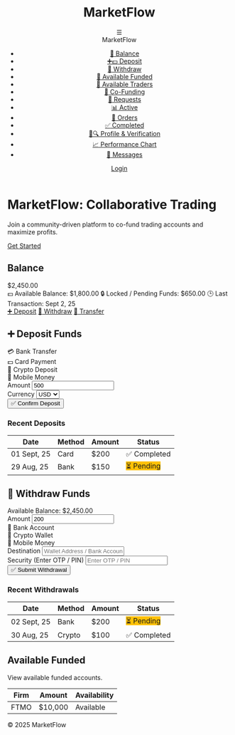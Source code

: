 <!DOCTYPE html>
<html lang="en">
<head>
    <meta charset="UTF-8">
    <meta name="viewport" content="width=device-width, initial-scale=1.0">
    <title>MarketFlow - Collaborative Trading Platform</title>
    <link rel="stylesheet" href="https://cdnjs.cloudflare.com/ajax/libs/font-awesome/6.4.2/css/all.min.css">
    <style>
        /* CSS Variables */
        :root {
            --primary: #0a1f44;
            --secondary: #d4af37;
            --light-bg: #f9f9f9;
            --white: #fff;
            --text: #333;
            --shadow: rgba(0,0,0,0.1);
            --green: #28a745;
            --red: #dc3545;
        }

 /* Global Styles */
        body {
            font-family: 'Segoe UI', sans-serif;
            background: var(--light-bg);
            color: var(--text);
            margin: 0;
            padding: 0;
            line-height: 1.6;
            overflow-x: hidden;
        }

   /* Header Styles */
        header {
            background: #4a2626;
            color: var(--white);
            padding: 1rem;
            display: flex;
            justify-content: space-between;
            align-items: center;
            box-shadow: 0 2px 5px var(--shadow);
            position: sticky;
            top: 0;
            z-index: 100;
        }

  .header-title h1 {
            margin: 0;
            font-size: 1.5rem;
        }

 nav {
            display: flex;
            align-items: center;
            gap: 1rem;
        }

  .hamburger {
            font-size: 1.5rem;
            cursor: pointer;
            position: relative;
        }

 .hamburger-menu {
            display: none;
            position: absolute;
            top: 100%;
            right: 0;
            width: 250px;
            background: var(--white);
            padding: 1rem;
            border-right: 1px solid #eee;
            box-shadow: 2px 2px 5px var(--shadow);
            z-index: 60;
        }

 .hamburger.active .hamburger-menu {
            display: block;
        }

  .hamburger .brand {
            font-size: 1.2rem;
            font-weight: bold;
            margin-bottom: 1rem;
            text-align: center;
        }

 .hamburger-menu ul {
            list-style: none;
            padding: 0;
        }

  .hamburger-menu ul li a {
            display: flex;
            align-items: center;
            padding: 0.5rem;
            color: var(--text);
            text-decoration: none;
        }

 .hamburger-menu ul li a:hover {
            background: var(--light-bg);
            border-radius: 5px;
        }

   .btn {
            padding: 0.5rem 1rem;
            border: none;
            border-radius: 20px;
            cursor: pointer;
            text-decoration: none;
            display: inline-flex;
            align-items: center;
            gap: 0.5rem;
        }

  .btn-primary {
            background: var(--secondary);
            color: var(--primary);
        }

   .btn-success {
            background: var(--green);
            color: var(--white);
        }

  .btn-danger {
            background: var(--red);
            color: var(--white);
        }

  .btn:hover {
            opacity: 0.9;
        }

  /* Main Content */
        .main-content {
            padding: 2rem;
        }

  section {
            background: var(--white);
            padding: 1.5rem;
            border-radius: 10px;
            box-shadow: 0 2px 5px var(--shadow);
            margin-bottom: 2rem;
        }

  /* Deposit Section */
        .deposit-methods {
            display: flex;
            gap: 1rem;
            margin-bottom: 1.5rem;
        }

  .method-card {
            background: var(--light-bg);
            padding: 1rem;
            border-radius: 10px;
            cursor: pointer;
            text-align: center;
            flex: 1;
        }

  .method-card.active {
            background: var(--secondary);
            color: var(--white);
        }

  .form-group {
            margin-bottom: 1rem;
        }

  .form-group label {
            display: block;
            margin-bottom: 0.25rem;
        }

  .form-group input, .form-group select {
            width: 100%;
            padding: 0.5rem;
            border: 1px solid #ccc;
            border-radius: 5px;
        }

  .payment-details {
            margin-bottom: 1.5rem;
        }

   .confirm-btn {
            background: var(--green);
            color: var(--white);
            padding: 0.75rem 1.5rem;
            font-size: 1rem;
            border: none;
            border-radius: 20px;
            cursor: pointer;
        }

   .confirm-btn:hover {
            opacity: 0.9;
        }

   .transactions-table th, .transactions-table td {
            padding: 0.5rem;
            text-align: left;
            border-bottom: 1px solid #ccc;
        }

   .transactions-table th {
            background: var(--primary);
            color: var(--white);
        }

  .status {
            padding: 0.25rem 0.5rem;
            border-radius: 5px;
            color: var(--white);
            font-size: 0.875rem;
        }

  .status-completed { background: var(--green); }
        .status-pending { background: #ffc107; }

   /* Withdrawal Section */
        .withdrawal-methods {
            display: flex;
            gap: 1rem;
            margin-bottom: 1.5rem;
        }

  .security-field {
            margin-top: 1rem;
        }

  .submit-btn {
            background: var(--primary);
            color: var(--white);
            padding: 0.75rem 1.5rem;
            font-size: 1rem;
            border: none;
            border-radius: 20px;
            cursor: pointer;
        }

  /* Responsive Design */
        @media (max-width: 768px) {
            .deposit-methods, .withdrawal-methods {
                flex-direction: column;
            }
        }
    </style>
</head>
<body>
    <header>
        <div class="header-title">
            <h1>MarketFlow</h1>
        </div>
        <nav>
            <div class="hamburger" onclick="toggleMenu()">
                ☰
                <div class="hamburger-menu">
                    <div class="brand">MarketFlow</div>
                    <ul>
                        <li><a href="#balance"><span role="img" aria-label="bank">🏦</span> Balance</a></li>
                        <li><a href="#deposit"><span role="img" aria-label="plus-money">➕💵</span> Deposit</a></li>
                        <li><a href="#withdraw"><span role="img" aria-label="withdraw">💸</span> Withdraw</a></li>
                        <li><a href="#available-funded"><span role="img" aria-label="briefcase">💼</span> Available Funded</a></li>
                        <li><a href="#available-traders"><span role="img" aria-label="people">👥</span> Available Traders</a></li>
                        <li><a href="#co-funding"><span role="img" aria-label="handshake">🤝</span> Co-Funding</a></li>
                        <li><a href="#requests"><span role="img" aria-label="envelope">📩</span> Requests</a></li>
                        <li><a href="#active"><span role="img" aria-label="chart">📊</span> Active</a></li>
                        <li><a href="#orders"><span role="img" aria-label="document">📑</span> Orders</a></li>
                        <li><a href="#completed"><span role="img" aria-label="check">✅</span> Completed</a></li>
                        <li><a href="#profile-verification"><span role="img" aria-label="user-id">👤🔍</span> Profile & Verification</a></li>
                        <li><a href="#performance-chart"><span role="img" aria-label="graph">📈</span> Performance Chart</a></li>
                        <li><a href="#messages"><span role="img" aria-label="speech">💬</span> Messages</a></li>
                    </ul>
                </div>
            </div>
            <a href="#" id="auth-btn" class="btn btn-primary">Login</a>
        </nav>
    </header>

  <div id="home-content">
        <div class="hero">
            <h1>MarketFlow: Collaborative Trading</h1>
            <p>Join a community-driven platform to co-fund trading accounts and maximize profits.</p>
            <a href="#" class="btn btn-primary" onclick="login()">Get Started</a>
        </div>
    </div>

 <div id="dashboard-content" class="hidden">
        <div class="dashboard">
            <main class="main-content">
                <!-- Balance Section (unchanged for now) -->
                <section id="balance">
                    <h2>Balance</h2>
                    <div class="wallet-overview">
                        <div class="main-balance">$2,450.00</div>
                        <div class="sub-row">
                            <span><span role="img" aria-label="money">💵</span> Available Balance: $1,800.00</span>
                            <span><span role="img" aria-label="lock">🔒</span> Locked / Pending Funds: $650.00</span>
                            <span><span role="img" aria-label="clock">🕒</span> Last Transaction: Sept 2, 25</span>
                        </div>
                    </div>
                    <div class="quick-actions">
                        <a href="#deposit" class="btn"><span role="img" aria-label="plus">➕</span> Deposit</a>
                        <a href="#withdraw" class="btn"><span role="img" aria-label="withdraw">💸</span> Withdraw</a>
                        <a href="#transfer" class="btn"><span role="img" aria-label="transfer">🔄</span> Transfer</a>
                    </div>
                </section>
<!-- Deposit Section -->
                <section id="deposit">
                    <h2>➕ Deposit Funds</h2>
                    <div class="deposit-methods">
                        <div class="method-card" onclick="selectMethod('bank')">💳 Bank Transfer</div>
                        <div class="method-card" onclick="selectMethod('card')">💵 Card Payment</div>
                        <div class="method-card" onclick="selectMethod('crypto')">🔗 Crypto Deposit</div>
                        <div class="method-card" onclick="selectMethod('mobile')">📲 Mobile Money</div>
                    </div>
       <form id="depositForm" class="hidden">
                        <div class="form-group">
                            <label for="deposit-amount">Amount</label>
                            <input type="number" id="deposit-amount" placeholder="Enter Amount" value="500">
                        </div>
                        <div class="form-group">
                            <label for="deposit-currency">Currency</label>
                            <select id="deposit-currency">
                                <option value="USD">USD</option>
                                <option value="NGN">NGN</option>
                            </select>
                        </div>
                        <div id="payment-details" class="payment-details">
                            <!-- Dynamic content will be inserted here -->
                        </div>
                        <button type="button" class="confirm-btn" onclick="confirmDeposit()">✅ Confirm Deposit</button>
                    </form>
       <h3>Recent Deposits</h3>
                    <table class="transactions-table">
                        <thead>
                            <tr>
                                <th>Date</th>
                                <th>Method</th>
                                <th>Amount</th>
                                <th>Status</th>
                            </tr>
                        </thead>
                        <tbody>
                            <tr>
                                <td>01 Sept, 25</td>
                                <td>Card</td>
                                <td>$200</td>
                                <td><span class="status status-completed">✅ Completed</span></td>
                            </tr>
                            <tr>
                                <td>29 Aug, 25</td>
                                <td>Bank</td>
                                <td>$150</td>
                                <td><span class="status status-pending">⏳ Pending</span></td>
                            </tr>
                        </tbody>
                    </table>
                </section>
 <!-- Withdrawal Section -->
                <section id="withdraw">
                    <h2>💸 Withdraw Funds</h2>
                    <div class="form-group">
                        <label>Available Balance: $2,450.00</label>
                    </div>
                    <form id="withdrawForm">
                        <div class="form-group">
                            <label for="withdraw-amount">Amount</label>
                            <input type="number" id="withdraw-amount" placeholder="Enter Amount" value="200">
                        </div>
                        <div class="withdrawal-methods">
                            <div class="method-card" onclick="selectMethod('bank-withdraw')">🏦 Bank Account</div>
                            <div class="method-card" onclick="selectMethod('crypto-withdraw')">🔗 Crypto Wallet</div>
                            <div class="method-card" onclick="selectMethod('mobile-withdraw')">📲 Mobile Money</div>
                        </div>
                        <div id="destination-details" class="form-group">
                            <label for="destination">Destination</label>
                            <input type="text" id="destination" placeholder="Wallet Address / Bank Account">
                        </div>
                        <div class="security-field form-group">
                            <label for="security-code">Security (Enter OTP / PIN)</label>
                            <input type="text" id="security-code" placeholder="Enter OTP / PIN">
                        </div>
                        <button type="button" class="submit-btn" onclick="confirmWithdrawal()">✅ Submit Withdrawal</button>
                    </form>
       <h3>Recent Withdrawals</h3>
                    <table class="transactions-table">
                        <thead>
                            <tr>
                                <th>Date</th>
                                <th>Method</th>
                                <th>Amount</th>
                                <th>Status</th>
                            </tr>
                        </thead>
                        <tbody>
                            <tr>
                                <td>02 Sept, 25</td>
                                <td>Bank</td>
                                <td>$200</td>
                                <td><span class="status status-pending">⏳ Pending</span></td>
                            </tr>
                            <tr>
                                <td>30 Aug, 25</td>
                                <td>Crypto</td>
                                <td>$100</td>
                                <td><span class="status status-completed">✅ Completed</span></td>
                            </tr>
                        </tbody>
                    </table>
                </section>
    <!-- Other sections remain unchanged but can be added as needed -->
                <section id="available-funded">
                    <h2>Available Funded</h2>
                    <p>View available funded accounts.</p>
                    <table>
                        <thead>
                            <tr>
                                <th>Firm</th>
                                <th>Amount</th>
                                <th>Availability</th>
                            </tr>
                        </thead>
                        <tbody>
                            <tr>
                                <td>FTMO</td>
                                <td>$10,000</td>
                                <td>Available</td>
                            </tr>
                        </tbody>
                    </table>
                </section>
                <!-- Add other sections as needed -->
            </main>
        </div>
    </div>

 <footer>
        <p>&copy; 2025 MarketFlow</p>
    </footer>

  <script>
        let isLoggedIn = false;

        function updateUI() {
            const homeContent = document.getElementById('home-content');
            const dashboardContent = document.getElementById('dashboard-content');
            const authBtn = document.getElementById('auth-btn');

            if (isLoggedIn) {
                homeContent.classList.add('hidden');
                dashboardContent.classList.remove('hidden');
                authBtn.textContent = 'Logout';
                authBtn.onclick = logout;
            } else {
                homeContent.classList.remove('hidden');
                dashboardContent.classList.add('hidden');
                authBtn.textContent = 'Login';
                authBtn.onclick = login;
            }
        }

        function toggleMenu() {
            const hamburger = document.querySelector('.hamburger');
            hamburger.classList.toggle('active');
        }

        function login() {
            isLoggedIn = true;
            updateUI();
        }

        function logout() {
            isLoggedIn = false;
            updateUI();
        }

        // Deposit Method Selection
        function selectMethod(method) {
            const depositForm = document.getElementById('depositForm');
            const paymentDetails = document.getElementById('payment-details');
            depositForm.classList.remove('hidden');

            // Reset active class
            document.querySelectorAll('.method-card').forEach(card => card.classList.remove('active'));
            document.querySelector(`.method-card[onclick="selectMethod('${method}')"]`).classList.add('active');

            // Dynamic payment details
            paymentDetails.innerHTML = '';
            switch (method) {
                case 'bank':
                    paymentDetails.innerHTML = `
                        <label>Bank Details</label>
                        <p>Account No: 1234567890</p>
                        <p>Bank Name: Example Bank</p>
                        <input type="file" placeholder="Upload Proof">
                    `;
                    break;
                case 'card':
                    paymentDetails.innerHTML = `
                        <label>Card Details</label>
                        <input type="text" placeholder="Card Number">
                        <input type="text" placeholder="Expiry (MM/YY)">
                        <input type="text" placeholder="CVV">
                    `;
                    break;
                case 'crypto':
                    paymentDetails.innerHTML = `
                        <label>Crypto Details</label>
                        <p>Wallet Address: 1A1zP1eP5QGefi2DMPTfTL5SLmv7DivfNa</p>
                        <img src="https://via.placeholder.com/100" alt="QR Code" style="margin-top: 0.5rem;">
                    `;
                    break;
                case 'mobile':
                    paymentDetails.innerHTML = `
                        <label>Mobile Money Details</label>
                        <input type="text" placeholder="Phone Number">
                    `;
                    break;
            }
        }

        // Withdrawal Method Selection (simplified, can be expanded)
        function selectMethod(method) {
            const destinationDetails = document.getElementById('destination-details');
            document.querySelectorAll('.withdrawal-methods .method-card').forEach(card => card.classList.remove('active'));
            document.querySelector(`.withdrawal-methods .method-card[onclick="selectMethod('${method}')"]`).classList.add('active');
            destinationDetails.querySelector('input').placeholder = method.includes('bank') ? 'Bank Account Number' : 'Wallet Address / Phone Number';
        }

        function confirmDeposit() {
            if (confirm('Are you sure you want to confirm this deposit?')) {
                alert('Deposit submitted successfully! ✅');
            }
        }

        function confirmWithdrawal() {
            if (confirm('Are you sure you want to submit this withdrawal?')) {
                alert('Withdrawal submitted successfully! ✅');
            }
        }

        window.onload = () => {
            login();
        };
    </script>
</body>
</html>
